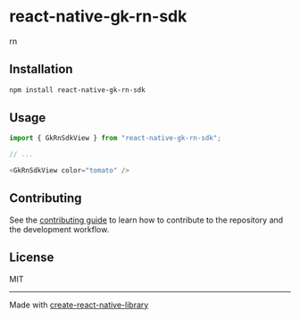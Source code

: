 # react-native-gk-rn-sdk

rn

## Installation

```sh
npm install react-native-gk-rn-sdk
```

## Usage

```js
import { GkRnSdkView } from "react-native-gk-rn-sdk";

// ...

<GkRnSdkView color="tomato" />
```

## Contributing

See the [contributing guide](CONTRIBUTING.md) to learn how to contribute to the repository and the development workflow.

## License

MIT

---

Made with [create-react-native-library](https://github.com/callstack/react-native-builder-bob)
